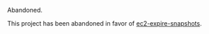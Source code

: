 Abandoned.

This project has been abandoned in favor of
[ec2-expire-snapshots](https://github.com/alestic/ec2-expire-snapshots).
